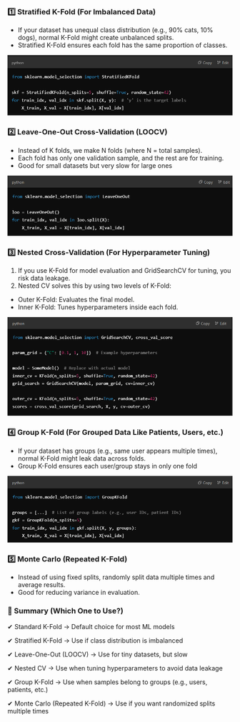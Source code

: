 ### 1️⃣ Stratified K-Fold (For Imbalanced Data)
* If your dataset has unequal class distribution (e.g., 90% cats, 10% dogs), normal K-Fold might create unbalanced splits.
* Stratified K-Fold ensures each fold has the same proportion of classes.

![1](/images/image_2025-02-22_214414598.png)

### 2️⃣ Leave-One-Out Cross-Validation (LOOCV)
* Instead of K folds, we make N folds (where N = total samples).
* Each fold has only one validation sample, and the rest are for training.
* Good for small datasets but very slow for large ones

![2](/images/image_2025-02-22_214512869.png)

### 3️⃣ Nested Cross-Validation (For Hyperparameter Tuning)
1. If you use K-Fold for model evaluation and GridSearchCV for tuning, you risk data leakage.
2. Nested CV solves this by using two levels of K-Fold:
* Outer K-Fold: Evaluates the final model.
* Inner K-Fold: Tunes hyperparameters inside each fold.

![](/images/image_2025-02-22_214622745.png)

### 4️⃣ Group K-Fold (For Grouped Data Like Patients, Users, etc.)
* If your dataset has groups (e.g., same user appears multiple times), normal K-Fold might leak data across folds.
* Group K-Fold ensures each user/group stays in only one fold

![](/images/image_2025-02-22_214734080.png)

### 5️⃣ Monte Carlo (Repeated K-Fold)
* Instead of using fixed splits, randomly split data multiple times and average results.
* Good for reducing variance in evaluation.

### 📝 Summary (Which One to Use?)

✔ Standard K-Fold → Default choice for most ML models

✔ Stratified K-Fold → Use if class distribution is imbalanced

✔ Leave-One-Out (LOOCV) → Use for tiny datasets, but slow

✔ Nested CV → Use when tuning hyperparameters to avoid data leakage

✔ Group K-Fold → Use when samples belong to groups (e.g., users, patients, etc.)

✔ Monte Carlo (Repeated K-Fold) → Use if you want randomized splits multiple times

